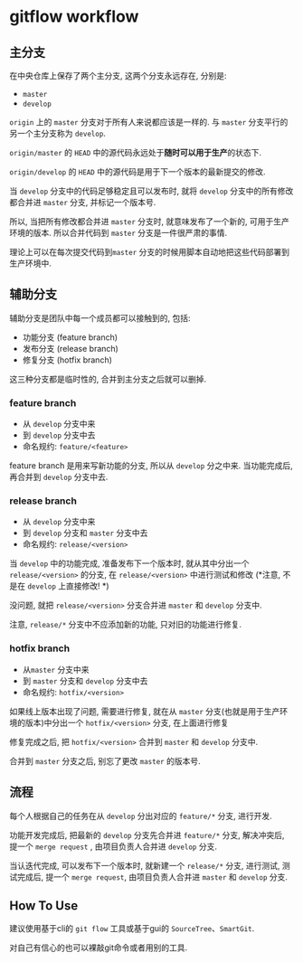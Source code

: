# gitflow workflow

## 主分支

在中央仓库上保存了两个主分支, 这两个分支永远存在, 分别是:
 - `master`
 - `develop`

`origin` 上的 `master` 分支对于所有人来说都应该是一样的. 与 `master` 分支平行的另一个主分支称为 `develop`.

`origin/master` 的 `HEAD` 中的源代码永远处于**随时可以用于生产**的状态下.

`origin/develop`  的 `HEAD` 中的源代码是用于下一个版本的最新提交的修改.

当 `develop` 分支中的代码足够稳定且可以发布时, 就将 `develop` 分支中的所有修改都合并进 `master` 分支, 并标记一个版本号.

所以, 当把所有修改都合并进 `master` 分支时, 就意味发布了一个新的, 可用于生产环境的版本. 所以合并代码到 `master` 分支是一件很严肃的事情.

理论上可以在每次提交代码到`master` 分支的时候用脚本自动地把这些代码部署到生产环境中.

## 辅助分支

辅助分支是团队中每一个成员都可以接触到的, 包括:

- 功能分支 (feature branch)
- 发布分支 (release branch)
- 修复分支 (hotfix branch)

这三种分支都是临时性的, 合并到主分支之后就可以删掉.

### feature branch

- 从 `develop` 分支中来
- 到 `develop` 分支中去
- 命名规约: `feature/<feature>`

feature branch 是用来写新功能的分支, 所以从 `develop` 分之中来. 当功能完成后, 再合并到 `develop` 分支中去.

### release branch

- 从 `develop` 分支中来
- 到 `develop` 分支和 `master` 分支中去
- 命名规约: `release/<version>`

当 `develop` 中的功能完成, 准备发布下一个版本时, 就从其中分出一个 `release/<version>` 的分支, 在 `release/<version>` 中进行测试和修改 (*注意, 不是在 `develop` 上直接修改! *)

没问题, 就把 `release/<version>` 分支合并进 `master` 和 `develop` 分支中.

注意, `release/*` 分支中不应添加新的功能, 只对旧的功能进行修复.

### hotfix branch

- 从`master` 分支中来
- 到 `master` 分支和 `develop` 分支中去
- 命名规约: `hotfix/<version>`

如果线上版本出现了问题, 需要进行修复, 就在从 `master` 分支(也就是用于生产环境的版本)中分出一个 `hotfix/<version>` 分支, 在上面进行修复

修复完成之后, 把 `hotfix/<version>` 合并到 `master` 和 `develop` 分支中.

合并到 `master` 分支之后, 别忘了更改 `master` 的版本号.

## 流程

每个人根据自己的任务在从 `develop` 分出对应的 `feature/*` 分支, 进行开发.

功能开发完成后, 把最新的 `develop` 分支先合并进 `feature/*` 分支, 解决冲突后, 提一个 `merge request` , 由项目负责人合并进 `develop` 分支.

当认迭代完成, 可以发布下一个版本时, 就新建一个 `release/*` 分支, 进行测试, 测试完成后, 提一个 `merge request`, 由项目负责人合并进 `master` 和 `develop` 分支.

## How To Use

建议使用基于cli的 `git flow` 工具或基于gui的 `SourceTree`、`SmartGit`.

对自己有信心的也可以裸敲git命令或者用别的工具.
